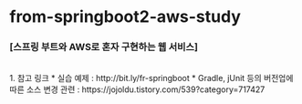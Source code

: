 # from-springboot2-aws-study

### [스프링 부트와 AWS로 혼자 구현하는 웹 서비스]
<br/>
1. 참고 링크
* 실습 예제 : http://bit.ly/fr-springboot
* Gradle, jUnit 등의 버전업에 따른 소스 변경 관련 : https://jojoldu.tistory.com/539?category=717427


